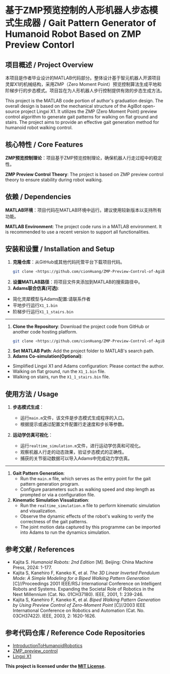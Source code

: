 # 基于ZMP预览控制的人形机器人步态模式生成器 / Gait Pattern Generator of Humanoid Robot Based on ZMP Preview Contorl

## 项目概述 / Project Overview

 
本项目是作者毕业设计的MATLAB代码部分。整体设计基于智元机器人开源项目灵犀X1的机械结构，采用ZMP（Zero Moment Point）预览控制算法生成平地和阶梯步行的步态模式。项目旨在为人形机器人步行控制提供有效的步态生成方法。

 
This project is the MATLAB code portion of author's graduation design. The overall design is based on the mechanical structure of the AgiBot open-source project Lingxi X1. It utilizes the ZMP (Zero Moment Point) preview control algorithm to generate gait patterns for walking on flat ground and stairs. The project aims to provide an effective gait generation method for humanoid robot walking control.

## 核心特性 / Core Features

 
**ZMP预览控制理论**：项目基于ZMP预览控制理论，确保机器人行走过程中的稳定性。


**ZMP Preview Control Theory**: The project is based on ZMP preview control theory to ensure stability during robot walking.

## 依赖 / Dependencies


**MATLAB环境**：项目代码在MATLAB环境中运行。建议使用较新版本以支持所有功能。


**MATLAB Environment**: The project code runs in a MATLAB environment. It is recommended to use a recent version to support all functionalities.

## 安装和设置 / Installation and Setup


1. **克隆仓库**：从GitHub或其他代码托管平台下载项目代码。  
   ```bash  
   git clone <https://github.com/cionHuang/ZMP-Preview-Control-of-AgiBot-Lingxi-X1.git>  
   ```  
2. **设置MATLAB路径**：将项目文件夹添加到MATLAB的搜索路径中。
3. **Adams联合仿真(可选)**:
- 简化灵犀模型与Adams配置:请联系作者
- 平地步行运行`X1_1.bin`
- 阶梯步行运行`X1_1_stairs.bin`

---
1. **Clone the Repository**: Download the project code from GitHub or another code hosting platform.  
   ```bash  
   git clone <https://github.com/cionHuang/ZMP-Preview-Control-of-AgiBot-Lingxi-X1.git>  
   ```  
2. **Set MATLAB Path**: Add the project folder to MATLAB's search path.
3. **Adams Co-simulation(Optional)**:
- Simplified Lingxi X1 and Adams configuration: Please contact the author.
- Walking on flat ground, run the `X1_1.bin` file.
- Walking on stairs, run the `X1_1_stairs.bin` file.

## 使用方法 / Usage
 
1. **步态模式生成**：  
   - 运行`main.m`文件，该文件是步态模式生成程序的入口。  
   - 根据提示或通过配置文件配置行走速度和步长等参数。
 
2. **运动学仿真可视化**：  
   - 运行`realtime_simulation.m`文件，进行运动学仿真和可视化。  
   - 观察机器人行走的动态效果，验证步态模式的正确性。
   - 捕获的关节驱动数据可以导入Adams中完成动力学仿真。

--- 
1. **Gait Pattern Generation**:  
   - Run the `main.m` file, which serves as the entry point for the gait pattern generation program.  
   - Configure parameters such as walking speed and step length as prompted or via a configuration file.  
2. **Kinematic Simulation Visualization**:  
   - Run the `realtime_simulation.m` file to perform kinematic simulation and visualization.  
   - Observe the dynamic effects of the robot's walking to verify the correctness of the gait patterns.
   - The joint motion data captured by this programme can be imported into Adams to run the dynamics simulation.

## 参考文献 / References

- Kajita S. *Humanoid Robots: 2nd Edition* [M]. Beijing: China Machine Press, 2024: 1-177.  
- Kajita S, Kanehiro F, Kaneko K, et al. *The 3D Linear Inverted Pendulum Mode: A Simple Modeling for a Biped Walking Pattern Generation* [C]//Proceedings 2001 IEEE/RSJ International Conference on Intelligent Robots and Systems. Expanding the Societal Role of Robotics in the Next Millennium (Cat. No. 01CH37180). IEEE, 2001, 1: 239-246.  
- Kajita S, Kanehiro F, Kaneko K, et al. *Biped Walking Pattern Generation by Using Preview Control of Zero-Moment Point* [C]//2003 IEEE International Conference on Robotics and Automation (Cat. No. 03CH37422). IEEE, 2003, 2: 1620-1626.

## 参考代码仓库 / Reference Code Repositories

- [IntroductionToHumanoidRobotics](https://github.com/s-kajita/IntroductionToHumanoidRobotics)  
- [ZMP_preview_control](https://github.com/chauby/ZMP_preview_control)
- [Lingxi X1](https://github.com/AgibotTech/agibot_x1_hardware)


**This project is licensed under the [MIT License](LICENSE).**